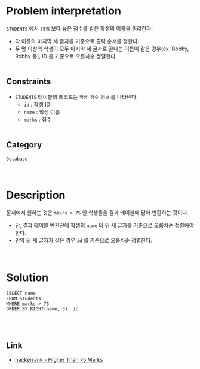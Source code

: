 # Problem interpretation
`STUDENTS` 에서 `75점` 보다 높은 점수를 받은 학생의 이름을 쿼리한다.
- 각 이름의 마지막 세 글자를 기준으로 출력 순서를 정한다.
- 두 명 이상의 학생이 모두 마지막 세 글자로 끝나는 이름이 같은 경우(ex. Bobby, Robby 등), ID 를 기준으로 오름차순 정렬한다.
<br/><br/>

## Constraints
- `STUDENTS` 테이블의 레코드는 `학생 점수 정보` 를 나타낸다.
    - `id` : 학생 ID
    - `name` : 학생 이름
    - `marks` : 점수
<br/><br/>

## Category
`Database`
<br/><br/><br/>

# Description
문제에서 원하는 것은 `makrs > 75` 인 학생들을 결과 테이블에 담아 반환하는 것이다.
- 단, 결과 테이블 반환전에 학생의 `name` 의 뒤 세 글자를 기준으로 오름차순 정렬해야 한다.
- 만약 뒤 세 글자가 같은 경우 `id` 를 기준으로 오름차순 정렬한다.
<br/><br/><br/>

# Solution
```mysql
SELECT name
FROM students
WHERE marks > 75
ORDER BY RIGHT(name, 3), id
```
<br/><br/>

## Link
- [hackerrank - Higher Than 75 Marks](https://www.hackerrank.com/challenges/more-than-75-marks/problem?isFullScreen=true)